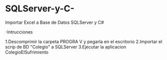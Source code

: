 # SQLServer-y-C-
Importar Excel a Base de Datos SQLServer y C#

-Intrucciones 

1.Descomprimir la carpeta PROGRA V y pegarla en el escritorio 
2.Importar el scrip de BD "Colegio" a SQLServer
3.Ejecutar la aplicacion ColegioElSufrimiento 
